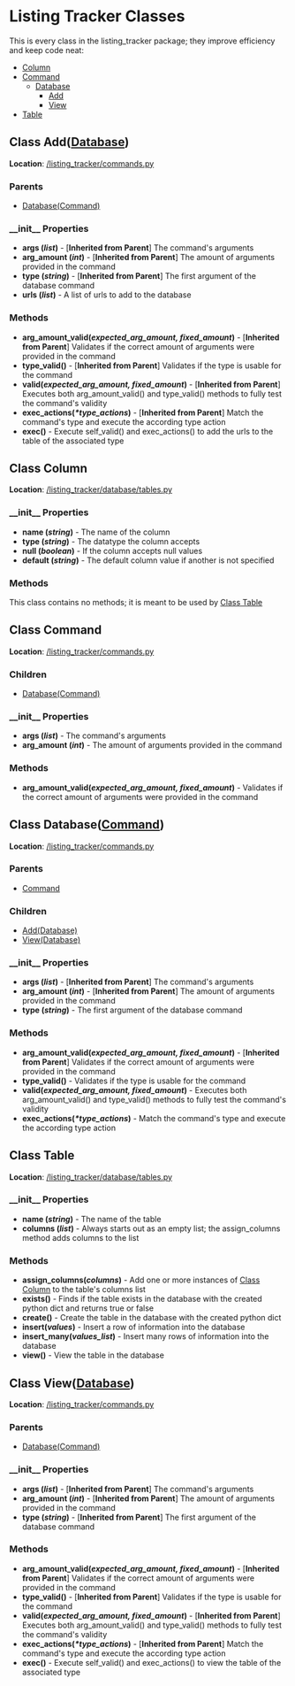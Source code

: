 # Listing Tracker Classes
This is every class in the listing_tracker package; they improve efficiency and keep code neat:
* [Column](#class-column)
* [Command](#class-command)
    * [Database](#class-databasecommand)
        * [Add](#class-adddatabase)
        * [View](#class-viewdatabase)
* [Table](#class-table)

## Class Add([Database](#class-databasecommand))
**Location**: [/listing_tracker/commands.py](/listing_tracker/commands.py)

### Parents
* [Database(Command)](#class-databasecommand)

### \_\_init\_\_ Properties
* **args (*list*)** - [**Inherited from Parent**] The command's arguments
* **arg_amount (*int*)** - [**Inherited from Parent**] The amount of arguments provided in the command
* **type (*string*)** - [**Inherited from Parent**] The first argument of the database command
* **urls (*list*)** - A list of urls to add to the database

### Methods
* **arg_amount_valid(*expected_arg_amount, fixed_amount*)** - [**Inherited from Parent**] Validates if the correct amount of arguments were provided in the command
* **type_valid()** - [**Inherited from Parent**] Validates if the type is usable for the command
* **valid(*expected_arg_amount, fixed_amount*)** - [**Inherited from Parent**] Executes both arg_amount_valid() and type_valid() methods to fully test the command's validity
* **exec_actions(*\*type_actions*)** - [**Inherited from Parent**] Match the command's type and execute the according type action
* **exec()** - Execute self_valid() and exec_actions() to add the urls to the table of the associated type

## Class Column
**Location**: [/listing_tracker/database/tables.py](/listing_tracker/database/tables.py)

### \_\_init\_\_ Properties 
* **name (*string*)** - The name of the column
* **type (*string*)** - The datatype the column accepts
* **null (*boolean*)** - If the column accepts null values
* **default (*string*)** - The default column value if another is not specified

### Methods
This class contains no methods; it is meant to be used by [Class Table](#class-table)

## Class Command
**Location**: [/listing_tracker/commands.py](/listing_tracker/commands.py)

### Children
* [Database(Command)](#class-databasecommand)

### \_\_init\_\_ Properties
* **args (*list*)** - The command's arguments
* **arg_amount (*int*)** - The amount of arguments provided in the command

### Methods
* **arg_amount_valid(*expected_arg_amount, fixed_amount*)** - Validates if the correct amount of arguments were provided in the command

## Class Database([Command](#class-command))
**Location**: [/listing_tracker/commands.py](/listing_tracker/commands.py)

### Parents
* [Command](#class-command)

### Children
* [Add(Database)]()
* [View(Database)]()

### \_\_init\_\_ Properties
* **args (*list*)** - [**Inherited from Parent**] The command's arguments
* **arg_amount (*int*)** - [**Inherited from Parent**] The amount of arguments provided in the command
* **type (*string*)** - The first argument of the database command

### Methods
* **arg_amount_valid(*expected_arg_amount, fixed_amount*)** - [**Inherited from Parent**] Validates if the correct amount of arguments were provided in the command
* **type_valid()** - Validates if the type is usable for the command
* **valid(*expected_arg_amount, fixed_amount*)** - Executes both arg_amount_valid() and type_valid() methods to fully test the command's validity
* **exec_actions(*\*type_actions*)** - Match the command's type and execute the according type action

## Class Table
**Location**: [/listing_tracker/database/tables.py](/listing_tracker/database/tables.py)

### \_\_init\_\_ Properties 
* **name (*string*)** - The name of the table
* **columns (*list*)** - Always starts out as an empty list; the assign_columns method adds columns to the list

### Methods
* **assign_columns(*columns*)** - Add one or more instances of [Class Column](#class-column) to the table's columns list
* **exists()** - Finds if the table exists in the database with the created python dict and returns true or false
* **create()** - Create the table in the database with the created python dict
* **insert(*values*)** - Insert a row of information into the database
* **insert_many(*values_list*)** - Insert many rows of information into the database
* **view()** - View the table in the database

## Class View([Database](#class-databasecommand))
**Location**: [/listing_tracker/commands.py](/listing_tracker/commands.py)

### Parents
* [Database(Command)](#class-databasecommand)

### \_\_init\_\_ Properties
* **args (*list*)** - [**Inherited from Parent**] The command's arguments
* **arg_amount (*int*)** - [**Inherited from Parent**] The amount of arguments provided in the command
* **type (*string*)** - [**Inherited from Parent**] The first argument of the database command

### Methods
* **arg_amount_valid(*expected_arg_amount, fixed_amount*)** - [**Inherited from Parent**] Validates if the correct amount of arguments were provided in the command
* **type_valid()** - [**Inherited from Parent**] Validates if the type is usable for the command
* **valid(*expected_arg_amount, fixed_amount*)** - [**Inherited from Parent**] Executes both arg_amount_valid() and type_valid() methods to fully test the command's validity
* **exec_actions(*\*type_actions*)** - [**Inherited from Parent**] Match the command's type and execute the according type action
* **exec()** - Execute self_valid() and exec_actions() to view the table of the associated type
